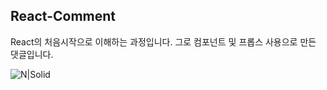 ## React-Comment

React의 처음시작으로 이해하는 과정입니다. 그로 컴포넌트 및 프롭스 사용으로 만든 댓글입니다.

![N|Solid](https://cdn.discordapp.com/attachments/731107665815797844/1095948784913109052/image.png)
